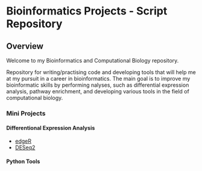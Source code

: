 # Bioinformatics Projects - Script Repository
## Overview

Welcome to my Bioinformatics and Computational Biology repository. 

Repository for writing/practising code and developing tools that will help me at my pursuit in a career in bioinformatics. The main goal is to improve my bioinformatic skills by performing nalyses, such as differential expression analysis, pathway enrichment, and developing various tools in the field of computational biology.

### Mini Projects

#### Differentional Expression Analysis
* [edgeR](https://github.com/DimAnge/bioinformatic_projects/tree/main/differential_expression_analysis/edgeR)
* [DESeq2](https://github.com/DimAnge/bioinformatic_projects/tree/main/differential_expression_analysis/DESeq2)

#### Python Tools
